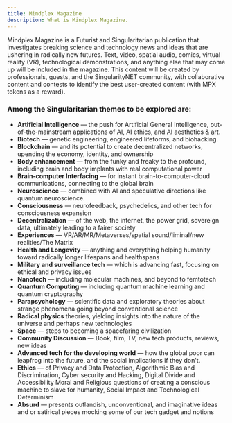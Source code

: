```yaml
---
title: Mindplex Magazine
description: What is Mindplex Magazine.
---
```


Mindplex Magazine is a Futurist and Singularitarian publication that investigates breaking science and technology news and ideas that are ushering in radically new futures. Text, video, spatial audio, comics, virtual reality (VR), technological demonstrations, and anything else that may come up will be included in the magazine. This content will be created by professionals, guests, and the SingularityNET community, with collaborative content and contests to identify the best user-created content (with MPX tokens as a reward).

### Among the Singularitarian themes to be explored are:

- **Artificial Intelligence** — the push for Artificial General Intelligence, out-of-the-mainstream applications of AI, AI ethics, and AI aesthetics & art.
- **Biotech** — genetic engineering, engineered lifeforms, and biohacking.
- **Blockchain** — and its potential to create decentralized networks, upending the economy, identity, and ownership
- **Body enhancement** — from the funky and freaky to the profound, including brain and body implants with real computational power
- **Brain-computer Interfacing** — for instant brain-to-computer-cloud communications, connecting to the global brain
- **Neuroscience** — combined with AI and speculative directions like quantum neuroscience.
- **Consciousness** — neurofeedback, psychedelics, and other tech for consciousness expansion
- **Decentralization** — of the web, the internet, the power grid, sovereign data, ultimately leading to a fairer society
- **Experiences** — VR/AR/MR/Metaverses/spatial sound/liminal/new realities/The Matrix
- **Health and Longevity** — anything and everything helping humanity toward radically longer lifespans and healthspans
- **Military and surveillance tech** — which is advancing fast, focusing on ethical and privacy issues
- **Nanotech** — including molecular machines, and beyond to femtotech
- **Quantum Computing** — including quantum machine learning and quantum cryptography
- **Parapsychology** — scientific data and exploratory theories about strange phenomena going beyond conventional science
- **Radical physics** theories, yielding insights into the nature of the universe and perhaps new technologies
- **Space** — steps to becoming a spacefaring civilization
- **Community Discussion** — Book, film, TV, new tech products, reviews, new ideas
- **Advanced tech for the developing world** — how the global poor can leapfrog into the future, and the social implications if they don't.
- **Ethics** — of Privacy and Data Protection, Algorithmic Bias and Discrimination, Cyber security and Hacking, Digital Divide and Accessibility
  Moral and Religious questions of creating a conscious machine to slave for humanity, Social Impact and Technological Determinism
- **Absurd** — presents outlandish, unconventional, and imaginative ideas and or satirical pieces mocking some of our tech gadget and notions
